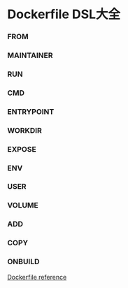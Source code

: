 # Dockerfile DSL大全

### FROM
### MAINTAINER
### RUN
### CMD
### ENTRYPOINT
### WORKDIR
### EXPOSE
### ENV
### USER
### VOLUME
### ADD
### COPY
### ONBUILD

[Dockerfile reference](https://docs.docker.com/v1.8/reference/builder/)